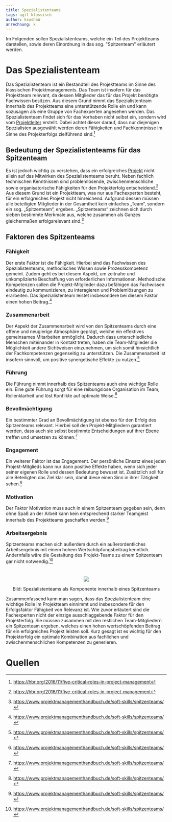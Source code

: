 ```yaml
---
title: Spezialistenteams
tags: agil klassisch
author: ksushaW
anrechnung: k 
---
```


Im Folgenden sollen Spezialistenteams, welche ein Teil des Projektteams darstellen, sowie deren Einordnung in das sog. "Spitzenteam" erläutert werden. 

# Das Spezialistenteam

Das Spezialistenteam ist ein Bestandteil des Projektteams im Sinne des klassischen Projektmanagements. Das Team ist insofern für das Projektteam relevant, da dessen Mitglieder das für das Projekt benötigte Fachwissen besitzen. Aus diesem Grund nimmt das Spezialistenteam innerhalb des Projektteams eine unterstützende Rolle ein und kann sozusagen als eine Gruppe von Fachexperten angesehen werden. Das Spezialistenteam findet sich für das Vorhaben nicht selbst ein, sondern wird vom [Projektleiter](https://github.com/ManagingProjectsSuccessfully/ManagingProjectsSuccessfully.github.io/blob/main/kb/Projektleiter.md) erstellt. Dabei achtet dieser darauf, dass nur diejenigen Spezialisten ausgewählt werden deren Fähigkeiten und Fachkenntnisse im Sinne des Projekterfolgs zielführend sind.[^1]

## Bedeutung der Spezialistenteams für das Spitzenteam

Es ist jedoch wichtig zu verstehen, dass ein erfolgreiches [Projekt](https://github.com/ManagingProjectsSuccessfully/ManagingProjectsSuccessfully.github.io/blob/main/kb/Projekt.md) nicht allein auf das Mitwirken des Spezialistenteams beruht. Neben fachlich technischen Kenntnissen sind problemlösende, zwischenmenschliche sowie organisatorische Fähigkeiten für den Projekterfolg entscheidend.[^1] Aus diesem Grund ist ein Projektteam, was nur aus Fachexperten besteht, für ein erfolgreiches Projekt nicht hinreichend. Aufgrund dessen müssen alle beteiligten Mitglieder in der Gesamtheit kein einfaches „Team“, sondern ein sog. „Spitzenteam“, ergeben.
„Spitzenteams“ zeichnen sich durch sieben bestimmte Merkmale aus, welche zusammen als Ganzes gleichermaßen erfolgsrelevant sind.[^2]

## Faktoren des Spitzenteams

### Fähigkeit

Der erste Faktor ist die Fähigkeit. Hierbei sind das Fachwissen des Spezialistenteams, methodisches Wissen sowie Prozesskompetenz gemeint. Zudem geht es bei diesem Aspekt, um zeitnahe und unkomplizierte Beschaffung von erforderlichen Informationen. Methodische Kompetenzen sollen die Projekt-Mitglieder dazu befähigen das Fachwissen eindeutig zu kommunizieren, zu interagieren und Problemlösungen zu erarbeiten. Das Spezialistenteam leistet insbesondere bei diesem Faktor einen hohen Beitrag.[^2]

### Zusammenarbeit

Der Aspekt der Zusammenarbeit wird von den Spitzenteams durch eine offene und neugierige Atmosphäre geprägt, welche ein effektives gemeinsames Mitarbeiten ermöglicht. Dadurch dass unterschiedliche Menschen miteinander in Kontakt treten, haben die Team-Mitglieder die Möglichkeit andere Sichtweisen einzunehmen, um sich somit hinsichtlich der Fachkompetenzen gegenseitig zu unterstützen. Die Zusammenarbeit ist insofern sinnvoll, um positive synergetische Effekte zu nutzen.[^2] 

### Führung

Die Führung nimmt innerhalb des Spitzenteams auch eine wichtige Rolle ein. Eine gute Führung sorgt für eine reibungslose Organisation im Team, Rollenklarheit und löst Konflikte auf optimale Weise.[^2] 

### Bevollmächtigung

Ein bestimmter Grad an Bevollmächtigung ist ebenso für den Erfolg des Spitzenteams relevant. Hierbei soll den Projekt-Mitgliedern garantiert werden, dass auch sie selbst bestimmte Entscheidungen auf ihrer Ebene treffen und umsetzen zu können.[^2]

### Engagement

Ein weiterer Faktor ist das Engagement. Der persönliche Einsatz eines jeden Projekt-Mitglieds kann nur dann positive Effekte haben, wenn sich jeder seiner eigenen Rolle und dessen Bedeutung bewusst ist. Zusätzlich soll für alle Beteiligten das Ziel klar sein, damit diese einen Sinn in ihrer Tätigkeit sehen.[^2] 

### Motivation

Der Faktor Motivation muss auch in einem Spitzenteam gegeben sein, denn ohne Spaß an der Arbeit kann kein entsprechend starker Teamgeist innerhalb des Projektteams geschaffen werden.[^2]

### Arbeitsergebnis

Spitzenteams machen sich außerdem durch ein außerordentliches Arbeitsergebnis mit einem hohem Wertschöpfungsbeitrag kenntlich. Andernfalls wäre die Gestaltung des 
Projekt-Teams zu einem Spitzenteam gar nicht notwendig.[^2]

#

<p align="center">
  <img src=https://github.com/ksushaW/ManagingProjectsSuccessfully.github.io/blob/main/kb/Spezialistenteams/SpezialistenteamBildVerbessert.png>
</p>

<p align="center">
 Bild: Spezialistenteams als Komponente innerhalb eines Spitzenteams
</p>

Zusammenfassend kann man sagen, dass das Spezialistenteam eine wichtige Rolle im Projektteam einnimmt und insbesondere für den Erfolgsfaktor Fähigkeit von Relevanz ist. Wie zuvor erläutert sind die Fachexperten nicht der einzige ausschlaggebende Faktor für den Projekterfolg. Sie müssen zusammen mit den restlichen Team-Mitgliedern ein Spitzenteam ergeben, welches einen hohen wertschöpfenden Beitrag für ein erfolgreiches Projekt leisten soll. Kurz gesagt ist es wichtig für den Projekterfolg ein optimale Kombination aus fachlichen und zwischenmenschlichen Kompetenzen zu generieren.

# Quellen

[^1]: https://hbr.org/2016/11/five-critical-roles-in-project-management
[^2]: https://www.projektmanagementhandbuch.de/soft-skills/spitzenteams/
